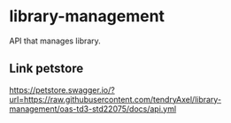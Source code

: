 # library-management
API that manages library.


## Link petstore
https://petstore.swagger.io/?url=https://raw.githubusercontent.com/tendryAxel/library-management/oas-td3-std22075/docs/api.yml
